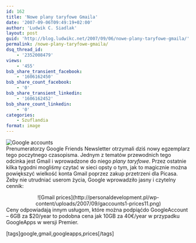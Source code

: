 ```yaml
---
id: 162
title: 'Nowe plany taryfowe Gmaila'
date: '2007-09-06T09:49:19+02:00'
author: 'Ludwik C. Siadlak'
layout: post
guid: 'http://blog.ludwikc.net/2007/09/06/nowe-plany-taryfowe-gmaila/'
permalink: /nowe-plany-taryfowe-gmaila/
dsq_thread_id:
    - '2352008479'
views:
    - '455'
bsb_share_transient_facebook:
    - '1606162450'
bsb_share_count_facebook:
    - '0'
bsb_share_transient_linkedin:
    - '1606162452'
bsb_share_count_linkedin:
    - '0'
categories:
    - Szuflandia
format: image
---
```


![Google accounts](http://personaldevelopment.pl/wp-content/uploads/2007/09/gaccounts11.png)  
Prenumeratorzy Google Friends Newsletter otrzymali dziś nowy egzemplarz tego poczytnego czasopisma. Jednym z tematów przewodnich tego odcinka jest Gmail i wprowadzone do niego *plany taryfowe*. Przez ostatnie kilka tygodni mogliśmy czytać w sieci opsty o tym, jak to magicznie można powiększyć wielkość konta Gmail poprzez zakup przetrzeni dla Picasa. Żeby nie utrudniać userom życia, Google wprowadziło jasny i czytelny cennik:

<div style="text-align:center">![Gmail prices](http://personaldevelopment.pl/wp-content/uploads/2007/09/gaccounts1-prices11.png)</div> Ceny odpowiadają innym usługom, które można podpiąćdo GoogleAccount – 6GB za $20/year to podobna cena jak 10GB za 40€/year w przypadku GoogleApps w wersji Premier.

\[tags\]google,gmail,googleapps,prices\[/tags\]